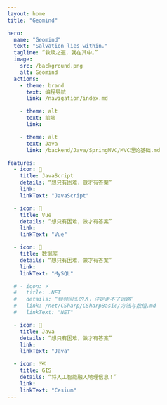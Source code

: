 ```yaml
---
layout: home
title: "Geomind"

hero:
  name: "Geomind"
  text: "Salvation lies within."
  tagline: “救赎之道，就在其中。”
  image:
    src: /background.png
    alt: Geomind
  actions:
    - theme: brand
      text: 编程导航
      link: /navigation/index.md

    - theme: alt
      text: 前端
      link:

    - theme: alt
      text: Java
      link: /backend/Java/SpringMVC/MVC理论基础.md

features:
  - icon: 🤹
    title: JavaScript
    details: “想只有困难，做才有答案”
    link:
    linkText: "JavaScript"

  - icon: 🎨
    title: Vue
    details: “想只有困难，做才有答案”
    link:
    linkText: "Vue"

  - icon: 🚀
    title: 数据库
    details: “想只有困难，做才有答案”
    link:
    linkText: "MySQL"

  # - icon: ⚡️
  #   title: .NET
  #   details: “频频回头的人，注定走不了远路”
  #   link: /net/CSharp/CSharpBasic/方法与数组.md
  #   linkText: "NET"

  - icon: 🤖
    title: Java
    details: “想只有困难，做才有答案”
    link:
    linkText: "Java"

  - icon: 🗺️
    title: GIS
    details: “将人工智能融入地理信息！”
    link:
    linkText: "Cesium"
---
```


<!-- 标题下面的美化图标 -->
<HomeUnderline />
